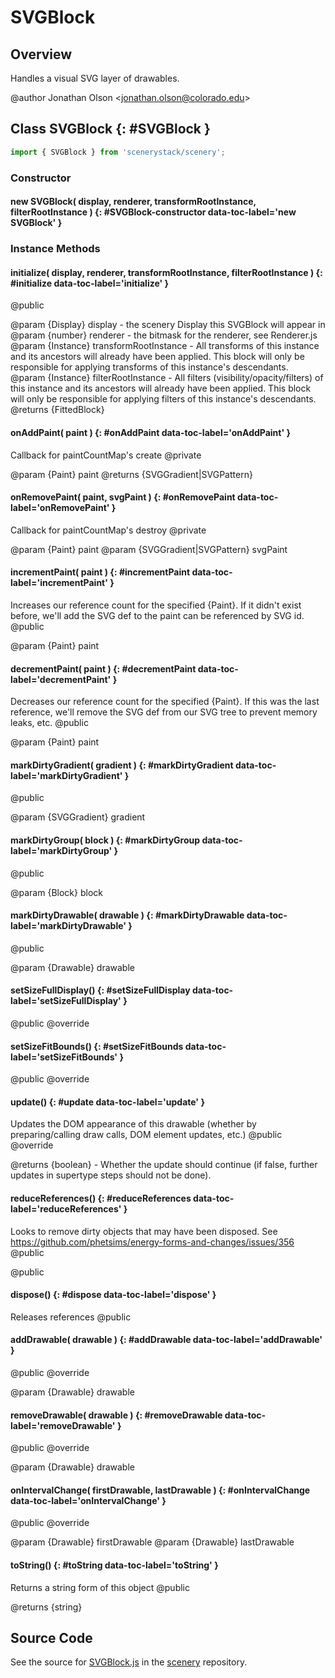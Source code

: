 # SVGBlock

## Overview

Handles a visual SVG layer of drawables.

@author Jonathan Olson &lt;jonathan.olson@colorado.edu&gt;

## Class SVGBlock {: #SVGBlock }


```js
import { SVGBlock } from 'scenerystack/scenery';
```
### Constructor

#### new SVGBlock( display, renderer, transformRootInstance, filterRootInstance ) {: #SVGBlock-constructor data-toc-label='new SVGBlock' }

### Instance Methods

#### initialize( display, renderer, transformRootInstance, filterRootInstance ) {: #initialize data-toc-label='initialize' }

@public

@param {Display} display - the scenery Display this SVGBlock will appear in
@param {number} renderer - the bitmask for the renderer, see Renderer.js
@param {Instance} transformRootInstance - All transforms of this instance and its ancestors will already have been
                                          applied. This block will only be responsible for applying transforms of
                                          this instance's descendants.
@param {Instance} filterRootInstance - All filters (visibility/opacity/filters) of this instance and its ancestors
                                       will already have been applied. This block will only be responsible for
                                       applying filters of this instance's descendants.
@returns {FittedBlock}

#### onAddPaint( paint ) {: #onAddPaint data-toc-label='onAddPaint' }

Callback for paintCountMap's create
@private

@param {Paint} paint
@returns {SVGGradient|SVGPattern}

#### onRemovePaint( paint, svgPaint ) {: #onRemovePaint data-toc-label='onRemovePaint' }

Callback for paintCountMap's destroy
@private

@param {Paint} paint
@param {SVGGradient|SVGPattern} svgPaint

#### incrementPaint( paint ) {: #incrementPaint data-toc-label='incrementPaint' }

Increases our reference count for the specified {Paint}. If it didn't exist before, we'll add the SVG def to the
paint can be referenced by SVG id.
@public

@param {Paint} paint

#### decrementPaint( paint ) {: #decrementPaint data-toc-label='decrementPaint' }

Decreases our reference count for the specified {Paint}. If this was the last reference, we'll remove the SVG def
from our SVG tree to prevent memory leaks, etc.
@public

@param {Paint} paint

#### markDirtyGradient( gradient ) {: #markDirtyGradient data-toc-label='markDirtyGradient' }

@public

@param {SVGGradient} gradient

#### markDirtyGroup( block ) {: #markDirtyGroup data-toc-label='markDirtyGroup' }

@public

@param {Block} block

#### markDirtyDrawable( drawable ) {: #markDirtyDrawable data-toc-label='markDirtyDrawable' }

@public

@param {Drawable} drawable

#### setSizeFullDisplay() {: #setSizeFullDisplay data-toc-label='setSizeFullDisplay' }

@public
@override

#### setSizeFitBounds() {: #setSizeFitBounds data-toc-label='setSizeFitBounds' }

@public
@override

#### update() {: #update data-toc-label='update' }

Updates the DOM appearance of this drawable (whether by preparing/calling draw calls, DOM element updates, etc.)
@public
@override

@returns {boolean} - Whether the update should continue (if false, further updates in supertype steps should not
                     be done).

#### reduceReferences() {: #reduceReferences data-toc-label='reduceReferences' }

Looks to remove dirty objects that may have been disposed.
See https://github.com/phetsims/energy-forms-and-changes/issues/356
@public

@public

#### dispose() {: #dispose data-toc-label='dispose' }

Releases references
@public

#### addDrawable( drawable ) {: #addDrawable data-toc-label='addDrawable' }

@public
@override

@param {Drawable} drawable

#### removeDrawable( drawable ) {: #removeDrawable data-toc-label='removeDrawable' }

@public
@override

@param {Drawable} drawable

#### onIntervalChange( firstDrawable, lastDrawable ) {: #onIntervalChange data-toc-label='onIntervalChange' }

@public
@override

@param {Drawable} firstDrawable
@param {Drawable} lastDrawable

#### toString() {: #toString data-toc-label='toString' }

Returns a string form of this object
@public

@returns {string}



## Source Code

See the source for [SVGBlock.js](https://github.com/phetsims/scenery/blob/main/js/display/SVGBlock.js) in the [scenery](https://github.com/phetsims/scenery) repository.
